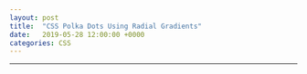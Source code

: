 ```yaml
---
layout: post
title:  "CSS Polka Dots Using Radial Gradients"
date:   2019-05-28 12:00:00 +0000
categories: CSS
---
```

<div class="flex-container">
  <div class="default-grid polka-dots">
  </div>
  <!--more-->

  <div class="default-grid polka-dot-pattern">
  </div>
</div>
<hr >
